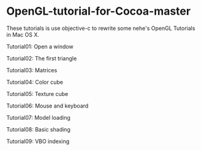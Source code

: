 OpenGL-tutorial-for-Cocoa-master
================================

These tutorials is use objective-c to rewrite some nehe's OpenGL Tutorials in Mac OS X.

Tutorial01: Open a window

Tutorial02: The first triangle

Tutorial03: Matrices

Tutorial04: Color cube

Tutorial05: Texture cube

Tutorial06: Mouse and keyboard

Tutorial07: Model loading

Tutorial08: Basic shading

Tutorial09: VBO indexing
